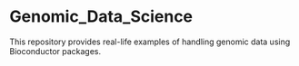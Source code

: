 # Genomic_Data_Science

This repository provides real-life examples of handling genomic data using Bioconductor packages.
